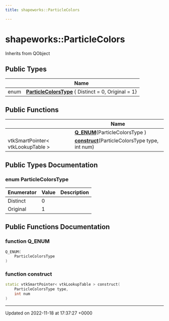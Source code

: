 ```yaml
---
title: shapeworks::ParticleColors

---
```


# shapeworks::ParticleColors





Inherits from QObject

## Public Types

|                | Name           |
| -------------- | -------------- |
| enum| **[ParticleColorsType](../Classes/classshapeworks_1_1ParticleColors.md#enum-particlecolorstype)** { Distinct = 0, Original = 1} |

## Public Functions

|                | Name           |
| -------------- | -------------- |
| | **[Q_ENUM](../Classes/classshapeworks_1_1ParticleColors.md#function-q-enum)**(ParticleColorsType ) |
| vtkSmartPointer< vtkLookupTable > | **[construct](../Classes/classshapeworks_1_1ParticleColors.md#function-construct)**(ParticleColorsType type, int num) |

## Public Types Documentation

### enum ParticleColorsType

| Enumerator | Value | Description |
| ---------- | ----- | ----------- |
| Distinct | 0|   |
| Original | 1|   |




## Public Functions Documentation

### function Q_ENUM

```cpp
Q_ENUM(
    ParticleColorsType 
)
```


### function construct

```cpp
static vtkSmartPointer< vtkLookupTable > construct(
    ParticleColorsType type,
    int num
)
```


-------------------------------

Updated on 2022-11-18 at 17:37:27 +0000